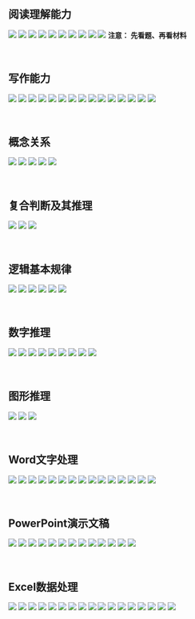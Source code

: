 ##  阅读理解能力
![](https://img2020.cnblogs.com/blog/2113686/202109/2113686-20210929100928093-278927939.png)
![](https://img2020.cnblogs.com/blog/2113686/202109/2113686-20210929100933605-503621757.png)
![](https://img2020.cnblogs.com/blog/2113686/202109/2113686-20210929100939909-695502506.png)
![](https://img2020.cnblogs.com/blog/2113686/202109/2113686-20210929100946599-1843642957.png)
![](https://img2020.cnblogs.com/blog/2113686/202109/2113686-20210929100954943-1002637292.png)
![](https://img2020.cnblogs.com/blog/2113686/202109/2113686-20210929101000573-1134873470.png)
![](https://img2020.cnblogs.com/blog/2113686/202109/2113686-20210929101008549-1294884252.png)
![](https://img2020.cnblogs.com/blog/2113686/202109/2113686-20210929101015774-1435747417.png)
![](https://img2020.cnblogs.com/blog/2113686/202109/2113686-20210929101022669-1294605278.png)
![](https://img2020.cnblogs.com/blog/2113686/202109/2113686-20210929101028073-1456414221.png)
**注意： 先看题、再看材料**

<br />

##  写作能力
![](https://img2020.cnblogs.com/blog/2113686/202109/2113686-20210929215604524-68656889.png)
![](https://img2020.cnblogs.com/blog/2113686/202109/2113686-20210929215610198-1028031732.png)
![](https://img2020.cnblogs.com/blog/2113686/202109/2113686-20210929215615935-811226729.png)
![](https://img2020.cnblogs.com/blog/2113686/202109/2113686-20210929215622248-569018720.png)
![](https://img2020.cnblogs.com/blog/2113686/202109/2113686-20210929215628398-1659782900.png)
![](https://img2020.cnblogs.com/blog/2113686/202109/2113686-20210929215633687-1976379071.png)
![](https://img2020.cnblogs.com/blog/2113686/202109/2113686-20210929215639191-1667342483.png)
![](https://img2020.cnblogs.com/blog/2113686/202109/2113686-20210929215650153-1517480093.png)
![](https://img2020.cnblogs.com/blog/2113686/202109/2113686-20210929215655862-535349641.png)
![](https://img2020.cnblogs.com/blog/2113686/202109/2113686-20210929215701458-790741755.png)
![](https://img2020.cnblogs.com/blog/2113686/202109/2113686-20210929215712438-636904971.png)
![](https://img2020.cnblogs.com/blog/2113686/202109/2113686-20210929215718773-1895747219.png)
![](https://img2020.cnblogs.com/blog/2113686/202109/2113686-20210929215724957-1215629530.png)
![](https://img2020.cnblogs.com/blog/2113686/202109/2113686-20210929215730757-1605578833.png)
![](https://img2020.cnblogs.com/blog/2113686/202109/2113686-20210929215736903-1271912984.png)

<br />

##  概念关系
![](https://img2020.cnblogs.com/blog/2113686/202109/2113686-20210929221418611-964828618.png)
![](https://img2020.cnblogs.com/blog/2113686/202109/2113686-20210929221424677-1215041996.png)
![](https://img2020.cnblogs.com/blog/2113686/202109/2113686-20210929221429457-2011569282.png)
![](https://img2020.cnblogs.com/blog/2113686/202109/2113686-20210929221435749-1558054948.png)
![](https://img2020.cnblogs.com/blog/2113686/202109/2113686-20210929221440562-1236387769.png)

<br />

##  复合判断及其推理
![](https://img2020.cnblogs.com/blog/2113686/202109/2113686-20210929222835827-1555261236.png)
![](https://img2020.cnblogs.com/blog/2113686/202109/2113686-20210929222841690-867201788.png)
![](https://img2020.cnblogs.com/blog/2113686/202109/2113686-20210929222848604-73631679.png)

<br />

##  逻辑基本规律
![](https://img2020.cnblogs.com/blog/2113686/202109/2113686-20210929225237856-295214329.png)
![](https://img2020.cnblogs.com/blog/2113686/202109/2113686-20210929225242625-1214815290.png)
![](https://img2020.cnblogs.com/blog/2113686/202109/2113686-20210929225248254-370096562.png)
![](https://img2020.cnblogs.com/blog/2113686/202109/2113686-20210929225254018-1656354614.png)
![](https://img2020.cnblogs.com/blog/2113686/202109/2113686-20210929225259012-1849500942.png)
![](https://img2020.cnblogs.com/blog/2113686/202109/2113686-20210929225303807-1197229603.png)

<br />

##  数字推理
![](https://img2020.cnblogs.com/blog/2113686/202109/2113686-20210930211602375-1792852782.png)
![](https://img2020.cnblogs.com/blog/2113686/202109/2113686-20210930211608371-1227329842.png)
![](https://img2020.cnblogs.com/blog/2113686/202109/2113686-20210930211613356-1030773201.png)
![](https://img2020.cnblogs.com/blog/2113686/202109/2113686-20210930211618571-227571648.png)
![](https://img2020.cnblogs.com/blog/2113686/202109/2113686-20210930211623128-1643832774.png)
![](https://img2020.cnblogs.com/blog/2113686/202109/2113686-20210930211628716-1027748573.png)
![](https://img2020.cnblogs.com/blog/2113686/202109/2113686-20210930211633922-1451167047.png)
![](https://img2020.cnblogs.com/blog/2113686/202109/2113686-20210930211639047-1393967003.png)
![](https://img2020.cnblogs.com/blog/2113686/202109/2113686-20210930211644706-1582065499.png)

<br />

##  图形推理
![](https://img2020.cnblogs.com/blog/2113686/202109/2113686-20210930212514187-535615006.png)
![](https://img2020.cnblogs.com/blog/2113686/202109/2113686-20210930212519533-347280712.png)
![](https://img2020.cnblogs.com/blog/2113686/202109/2113686-20210930212524154-1921451817.png)

<br />

##  Word文字处理
![](https://img2020.cnblogs.com/blog/2113686/202109/2113686-20210930215057073-1646451350.png)
![](https://img2020.cnblogs.com/blog/2113686/202109/2113686-20210930215102461-1777820339.png)
![](https://img2020.cnblogs.com/blog/2113686/202109/2113686-20210930215108428-2009271425.png)
![](https://img2020.cnblogs.com/blog/2113686/202109/2113686-20210930215116397-1497072647.png)
![](https://img2020.cnblogs.com/blog/2113686/202109/2113686-20210930215121948-1366138271.png)
![](https://img2020.cnblogs.com/blog/2113686/202109/2113686-20210930215127699-1247488880.png)
![](https://img2020.cnblogs.com/blog/2113686/202109/2113686-20210930215132996-1080280753.png)
![](https://img2020.cnblogs.com/blog/2113686/202109/2113686-20210930215138092-1945363190.png)
![](https://img2020.cnblogs.com/blog/2113686/202109/2113686-20210930215143356-1732522329.png)
![](https://img2020.cnblogs.com/blog/2113686/202109/2113686-20210930215148772-114914942.png)
![](https://img2020.cnblogs.com/blog/2113686/202109/2113686-20210930215155385-1919376580.png)
![](https://img2020.cnblogs.com/blog/2113686/202109/2113686-20210930215201242-1711236843.png)
![](https://img2020.cnblogs.com/blog/2113686/202109/2113686-20210930215207180-1091519667.png)
![](https://img2020.cnblogs.com/blog/2113686/202109/2113686-20210930215213362-205610672.png)
![](https://img2020.cnblogs.com/blog/2113686/202109/2113686-20210930215218818-1410684838.png)

<br />

##  PowerPoint演示文稿
![](https://img2020.cnblogs.com/blog/2113686/202109/2113686-20210930221204400-820942338.png)
![](https://img2020.cnblogs.com/blog/2113686/202109/2113686-20210930221209360-1565482217.png)
![](https://img2020.cnblogs.com/blog/2113686/202109/2113686-20210930221215543-921950846.png)
![](https://img2020.cnblogs.com/blog/2113686/202109/2113686-20210930221221631-807896684.png)
![](https://img2020.cnblogs.com/blog/2113686/202109/2113686-20210930221226990-1250254105.png)
![](https://img2020.cnblogs.com/blog/2113686/202109/2113686-20210930221232542-1011259339.png)
![](https://img2020.cnblogs.com/blog/2113686/202109/2113686-20210930221237645-543874402.png)
![](https://img2020.cnblogs.com/blog/2113686/202109/2113686-20210930221243543-1481665436.png)
![](https://img2020.cnblogs.com/blog/2113686/202109/2113686-20210930221250783-689074621.png)
![](https://img2020.cnblogs.com/blog/2113686/202109/2113686-20210930221257262-295097805.png)
![](https://img2020.cnblogs.com/blog/2113686/202109/2113686-20210930221302758-1356973030.png)
![](https://img2020.cnblogs.com/blog/2113686/202109/2113686-20210930221307789-885051377.png)
![](https://img2020.cnblogs.com/blog/2113686/202109/2113686-20210930221312998-73291441.png)

<br />

##  Excel数据处理
![](https://img2020.cnblogs.com/blog/2113686/202110/2113686-20211005090158317-1082118998.png)
![](https://img2020.cnblogs.com/blog/2113686/202110/2113686-20211005090204029-1787137822.png)
![](https://img2020.cnblogs.com/blog/2113686/202110/2113686-20211005090208975-712916431.png)
![](https://img2020.cnblogs.com/blog/2113686/202110/2113686-20211005090214606-45075853.png)
![](https://img2020.cnblogs.com/blog/2113686/202110/2113686-20211005090219571-132097610.png)
![](https://img2020.cnblogs.com/blog/2113686/202110/2113686-20211005090224867-935550985.png)
![](https://img2020.cnblogs.com/blog/2113686/202110/2113686-20211005090232139-266474750.png)
![](https://img2020.cnblogs.com/blog/2113686/202110/2113686-20211005090238043-1382261717.png)
![](https://img2020.cnblogs.com/blog/2113686/202110/2113686-20211005090243936-652422884.png)
![](https://img2020.cnblogs.com/blog/2113686/202110/2113686-20211005090249574-1923737500.png)
![](https://img2020.cnblogs.com/blog/2113686/202110/2113686-20211005090255816-107587189.png)
![](https://img2020.cnblogs.com/blog/2113686/202110/2113686-20211005090302038-462806503.png)
![](https://img2020.cnblogs.com/blog/2113686/202110/2113686-20211005090310402-266853810.png)
![](https://img2020.cnblogs.com/blog/2113686/202110/2113686-20211005090316907-1814832115.png)
![](https://img2020.cnblogs.com/blog/2113686/202110/2113686-20211005090322831-75164265.png)
![](https://img2020.cnblogs.com/blog/2113686/202110/2113686-20211005090329711-1289817127.png)
![](https://img2020.cnblogs.com/blog/2113686/202110/2113686-20211005090336381-521569217.png)
